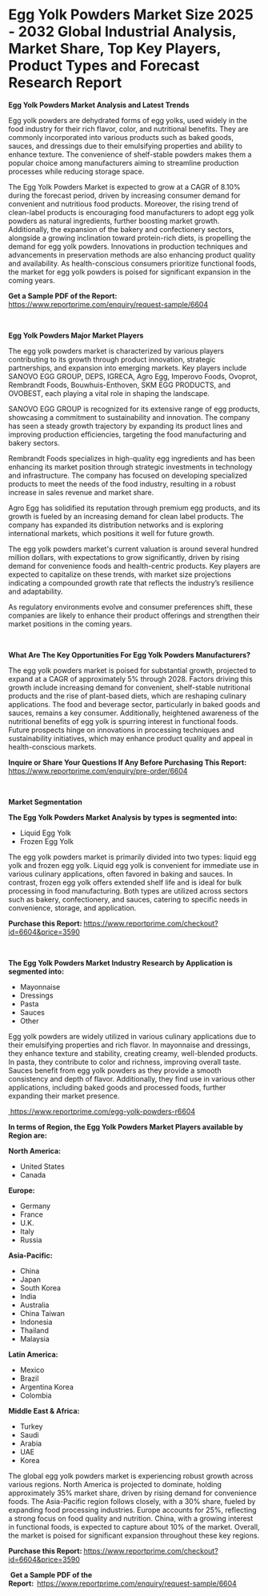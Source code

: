 <p><h1>Egg Yolk Powders Market Size 2025 - 2032 Global Industrial Analysis, Market Share, Top Key Players, Product Types and Forecast Research Report</h1></p><p><strong>Egg Yolk Powders Market Analysis and Latest Trends</strong></p>
<p><p>Egg yolk powders are dehydrated forms of egg yolks, used widely in the food industry for their rich flavor, color, and nutritional benefits. They are commonly incorporated into various products such as baked goods, sauces, and dressings due to their emulsifying properties and ability to enhance texture. The convenience of shelf-stable powders makes them a popular choice among manufacturers aiming to streamline production processes while reducing storage space.</p><p>The Egg Yolk Powders Market is expected to grow at a CAGR of 8.10% during the forecast period, driven by increasing consumer demand for convenient and nutritious food products. Moreover, the rising trend of clean-label products is encouraging food manufacturers to adopt egg yolk powders as natural ingredients, further boosting market growth. Additionally, the expansion of the bakery and confectionery sectors, alongside a growing inclination toward protein-rich diets, is propelling the demand for egg yolk powders. Innovations in production techniques and advancements in preservation methods are also enhancing product quality and availability. As health-conscious consumers prioritize functional foods, the market for egg yolk powders is poised for significant expansion in the coming years.</p></p>
<p><strong>Get a Sample PDF of the Report:&nbsp;</strong> <a href="https://www.reportprime.com/enquiry/request-sample/6604?utm_campaign=4556&utm_medium=2&utm_source=Github&utm_content=ia&utm_term=16052025&utm_id=egg-yolk-powders">https://www.reportprime.com/enquiry/request-sample/6604</a></p>
<p>&nbsp;</p>
<p><strong>Egg Yolk Powders Major Market Players</strong></p>
<p><p>The egg yolk powders market is characterized by various players contributing to its growth through product innovation, strategic partnerships, and expansion into emerging markets. Key players include SANOVO EGG GROUP, DEPS, IGRECA, Agro Egg, Imperovo Foods, Ovoprot, Rembrandt Foods, Bouwhuis-Enthoven, SKM EGG PRODUCTS, and OVOBEST, each playing a vital role in shaping the landscape.</p><p>SANOVO EGG GROUP is recognized for its extensive range of egg products, showcasing a commitment to sustainability and innovation. The company has seen a steady growth trajectory by expanding its product lines and improving production efficiencies, targeting the food manufacturing and bakery sectors.</p><p>Rembrandt Foods specializes in high-quality egg ingredients and has been enhancing its market position through strategic investments in technology and infrastructure. The company has focused on developing specialized products to meet the needs of the food industry, resulting in a robust increase in sales revenue and market share.</p><p>Agro Egg has solidified its reputation through premium egg products, and its growth is fueled by an increasing demand for clean label products. The company has expanded its distribution networks and is exploring international markets, which positions it well for future growth.</p><p>The egg yolk powders market's current valuation is around several hundred million dollars, with expectations to grow significantly, driven by rising demand for convenience foods and health-centric products. Key players are expected to capitalize on these trends, with market size projections indicating a compounded growth rate that reflects the industry’s resilience and adaptability. </p><p>As regulatory environments evolve and consumer preferences shift, these companies are likely to enhance their product offerings and strengthen their market positions in the coming years.</p></p>
<p>&nbsp;</p>
<p><strong>What Are The Key Opportunities For Egg Yolk Powders Manufacturers?</strong></p>
<p><p>The egg yolk powders market is poised for substantial growth, projected to expand at a CAGR of approximately 5% through 2028. Factors driving this growth include increasing demand for convenient, shelf-stable nutritional products and the rise of plant-based diets, which are reshaping culinary applications. The food and beverage sector, particularly in baked goods and sauces, remains a key consumer. Additionally, heightened awareness of the nutritional benefits of egg yolk is spurring interest in functional foods. Future prospects hinge on innovations in processing techniques and sustainability initiatives, which may enhance product quality and appeal in health-conscious markets.</p></p>
<p><strong>Inquire or Share Your Questions If Any Before Purchasing This Report:</strong> <a href="https://www.reportprime.com/enquiry/pre-order/6604?utm_campaign=4556&utm_medium=2&utm_source=Github&utm_content=ia&utm_term=16052025&utm_id=egg-yolk-powders">https://www.reportprime.com/enquiry/pre-order/6604</a></p>
<p>&nbsp;</p>
<p><strong>Market Segmentation</strong></p>
<p><strong>The Egg Yolk Powders Market Analysis by types is segmented into:</strong></p>
<p><ul><li>Liquid Egg Yolk</li><li>Frozen Egg Yolk</li></ul></p>
<p><p>The egg yolk powders market is primarily divided into two types: liquid egg yolk and frozen egg yolk. Liquid egg yolk is convenient for immediate use in various culinary applications, often favored in baking and sauces. In contrast, frozen egg yolk offers extended shelf life and is ideal for bulk processing in food manufacturing. Both types are utilized across sectors such as bakery, confectionery, and sauces, catering to specific needs in convenience, storage, and application.</p></p>
<p><strong>Purchase this Report:&nbsp;</strong><a href="https://www.reportprime.com/checkout?id=6604&price=3590&utm_campaign=4556&utm_medium=2&utm_source=Github&utm_content=ia&utm_term=16052025&utm_id=egg-yolk-powders">https://www.reportprime.com/checkout?id=6604&price=3590</a></p>
<p>&nbsp;</p>
<p><strong>The Egg Yolk Powders Market Industry Research by Application is segmented into:</strong></p>
<p><ul><li>Mayonnaise</li><li>Dressings</li><li>Pasta</li><li>Sauces</li><li>Other</li></ul></p>
<p><p>Egg yolk powders are widely utilized in various culinary applications due to their emulsifying properties and rich flavor. In mayonnaise and dressings, they enhance texture and stability, creating creamy, well-blended products. In pasta, they contribute to color and richness, improving overall taste. Sauces benefit from egg yolk powders as they provide a smooth consistency and depth of flavor. Additionally, they find use in various other applications, including baked goods and processed foods, further expanding their market presence.</p></p>
<p><a href="https://www.reportprime.com/egg-yolk-powders-r6604?utm_campaign=4556&utm_medium=2&utm_source=Github&utm_content=ia&utm_term=16052025&utm_id=egg-yolk-powders">&nbsp;https://www.reportprime.com/egg-yolk-powders-r6604</a></p>
<p><strong>In terms of Region, the Egg Yolk Powders Market Players available by Region are:</strong></p>
<p>
    <p> <strong> North America: </strong>
        <ul>
            <li>United States</li>
            <li>Canada</li>
        </ul>
        </p> 
    <p> <strong> Europe: </strong>
        <ul>
            <li>Germany</li>
            <li>France</li>
            <li>U.K.</li>
            <li>Italy</li>
            <li>Russia</li>
        </ul>
        </p> 
    <p> <strong> Asia-Pacific: </strong>
        <ul>
            <li>China</li>
            <li>Japan</li>
            <li>South Korea</li>
            <li>India</li>
            <li>Australia</li>
            <li>China Taiwan</li>
            <li>Indonesia</li>
            <li>Thailand</li>
            <li>Malaysia</li>
        </ul>
        </p> 
    <p> <strong> Latin America: </strong>
        <ul>
            <li>Mexico</li>
            <li>Brazil</li>
            <li>Argentina Korea</li>
            <li>Colombia</li>
        </ul>
        </p> 
    <p> <strong> Middle East & Africa: </strong>
        <ul>
            <li>Turkey</li>
            <li>Saudi</li>
            <li>Arabia</li>
            <li>UAE</li>
            <li>Korea</li>
        </ul>
    </p>
    </p>
<p><p>The global egg yolk powders market is experiencing robust growth across various regions. North America is projected to dominate, holding approximately 35% market share, driven by rising demand for convenience foods. The Asia-Pacific region follows closely, with a 30% share, fueled by expanding food processing industries. Europe accounts for 25%, reflecting a strong focus on food quality and nutrition. China, with a growing interest in functional foods, is expected to capture about 10% of the market. Overall, the market is poised for significant expansion throughout these key regions.</p></p>
<p><strong>Purchase this Report: </strong><a href="https://www.reportprime.com/checkout?id=6604&price=3590&utm_campaign=4556&utm_medium=2&utm_source=Github&utm_content=ia&utm_term=16052025&utm_id=egg-yolk-powders">https://www.reportprime.com/checkout?id=6604&price=3590</a></p>
<p>&nbsp;<strong>Get a Sample PDF of the Report:&nbsp;&nbsp;</strong><a href="https://www.reportprime.com/enquiry/request-sample/6604?utm_campaign=4556&utm_medium=2&utm_source=Github&utm_content=ia&utm_term=16052025&utm_id=egg-yolk-powders">https://www.reportprime.com/enquiry/request-sample/6604</a></p>
<p><strong></strong></p>
<p><p></p><p></p><p></p></p>